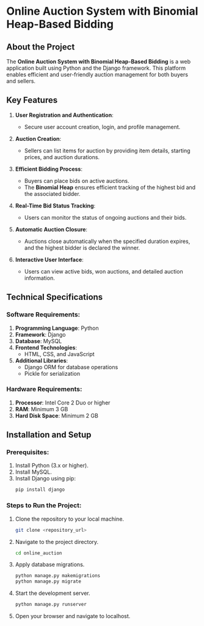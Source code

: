 
# Online Auction System with Binomial Heap-Based Bidding  

## About the Project  
The **Online Auction System with Binomial Heap-Based Bidding** is a web application built using Python and the Django framework. This platform enables efficient and user-friendly auction management for both buyers and sellers. 

## Key Features  
1. **User Registration and Authentication**:  
   - Secure user account creation, login, and profile management.  

2. **Auction Creation**:  
   - Sellers can list items for auction by providing item details, starting prices, and auction durations.  

3. **Efficient Bidding Process**:  
   - Buyers can place bids on active auctions.  
   - The **Binomial Heap** ensures efficient tracking of the highest bid and the associated bidder.  

4. **Real-Time Bid Status Tracking**:  
   - Users can monitor the status of ongoing auctions and their bids.  

5. **Automatic Auction Closure**:  
   - Auctions close automatically when the specified duration expires, and the highest bidder is declared the winner.  

6. **Interactive User Interface**:  
   - Users can view active bids, won auctions, and detailed auction information.  
 

## Technical Specifications  
 

### **Software Requirements**:  
1. **Programming Language**: Python  
2. **Framework**: Django  
3. **Database**: MySQL  
4. **Frontend Technologies**:  
   - HTML, CSS, and JavaScript  
5. **Additional Libraries**:  
   - Django ORM for database operations  
   - Pickle for serialization  

### **Hardware Requirements**:  
1. **Processor**: Intel Core 2 Duo or higher  
2. **RAM**: Minimum 3 GB  
3. **Hard Disk Space**: Minimum 2 GB  

## Installation and Setup  

### Prerequisites:  
1. Install Python (3.x or higher).  
2. Install MySQL.  
3. Install Django using pip:  
   ```bash  
   pip install django  
   ```  

### Steps to Run the Project:  
1. Clone the repository to your local machine.  
   ```bash  
   git clone <repository_url>  
   ```  

2. Navigate to the project directory.  
   ```bash  
   cd online_auction  
   ```  

3. Apply database migrations.  
   ```bash  
   python manage.py makemigrations  
   python manage.py migrate  
   ```  

4. Start the development server.  
   ```bash  
   python manage.py runserver  
   ```  

5. Open your browser and navigate to localhost.  



  
